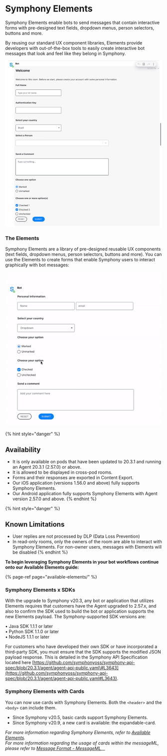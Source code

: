 # Symphony Elements

Symphony Elements enable bots to send messages that contain interactive forms with pre-designed text fields, dropdown menus, person selectors, buttons and more.

By reusing our standard UX component libraries, Elements provide developers with out-of-the-box tools to easily create interactive bot messages that look and feel like they belong in Symphony.

![](../../.gitbook/assets/b4272d1-overview.png)

### The Elements

Symphony Elements are a library of pre-designed reusable UX components \(text fields, dropdown menus, person selectors, buttons and more\). You can use the Elements to create forms that enable Symphony users to interact graphically with bot messages:

![](../../.gitbook/assets/fd76176-overview-20.9.gif)

{% hint style="danger" %}
## Availability

* It is only available on pods that have been updated to 20.3.1 and running an Agent 20.3.1 \(2.57.0\) or above.
* It is allowed to be displayed in cross-pod rooms.
* Forms and their responses are exported in Content Export.
* Our iOS application \(versions 1.56.0 and above\) fully supports Symphony Elements.
* Our Android application fully supports Symphony Elements with Agent version 2.57.0 and above.
{% endhint %}

{% hint style="danger" %}
## Known Limitations

* User replies are not processed by DLP \(Data Loss Prevention\)
* In read-only rooms, only the owners of the room are able to interact with Symphony Elements. For non-owner users, messages with Elements will be disabled
{% endhint %}

**To begin leveraging Symphony Elements in your bot workflows continue onto our Available Elements guide:**

{% page-ref page="available-elements/" %}

### Symphony Elements x SDKs

With the upgrade to Symphony v20.3, any bot or application that utilizes Elements requires that customers have the Agent upgraded to 2.57.x, and also to confirm the SDK used to build the bot or application supports the new Elements payload. The Symphony-supported SDK versions are:

• Java SDK 1.1.1 or later  
• Python SDK 1.1.0 or later  
• NodeJS 1.1.1 or later

For customers who have developed their own SDK or have incorporated a third-party SDK, you must ensure that the SDK supports the modified JSON payload response. This is detailed in the Symphony API Specification located here [https://github.com/symphonyoss/symphony-api-spec/blob/20.3.1/agent/agent-api-public.yaml\#L3643](https://github.com/symphonyoss/symphony-api-spec/blob/20.3.1/agent/agent-api-public.yaml#L3643).

### Symphony Elements with Cards

You can now use cards with Symphony Elements. Both the `<header>` and the `<body>` can include them.

* Since Symphony v20.5, basic cards support Symphony Elements.
* Since Symphony v20.9, a new card is available: the expandable-card.

_For more information regarding Symphony Elements, refer to_ [_Available Elements_](available-elements/)_.  
For more information regarding the usage of cards within the messageML, please refer to_ [_Message Format - MessageML_](../messages/overview-of-messageml/message-format-messageml.md)\_\_

